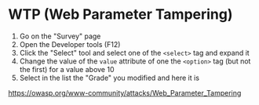# WTP (Web Parameter Tampering)

1. Go on the "Survey" page
2. Open the Developer tools (F12)
3. Click the "Select" tool and select one of the `<select>` tag and expand it
4. Change the value of the `value` attribute of one the `<option>` tag (but not the first) for a value above 10
5. Select in the list the "Grade" you modified and here it is

https://owasp.org/www-community/attacks/Web_Parameter_Tampering